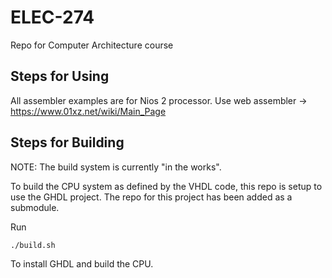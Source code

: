 # ELEC-274
Repo for Computer Architecture course

## Steps for Using
All assembler examples are for Nios 2 processor.
Use web assembler -> https://www.01xz.net/wiki/Main_Page

## Steps for Building

NOTE: The build system is currently "in the works".

To build the CPU system as defined by the VHDL code, this repo is setup to use the GHDL project. The repo for this project has been added as a submodule.

Run
```bash
./build.sh
```

To install GHDL and build the CPU.
